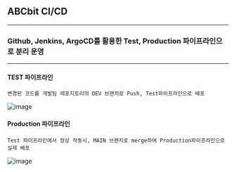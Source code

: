 ## ABCbit CI/CD

***

### Github, Jenkins, ArgoCD를 활용한 Test, Production 파이프라인으로 분리 운영

***

#### TEST 파이프라인
```
변경된 코드를 개발팀 레포지토리의 DEV 브랜치로 Push, Test파이프라인으로 배포
```
![image](https://user-images.githubusercontent.com/84059211/212466737-475f9f3f-ab44-4284-98a9-7e23d2c7a803.png)

#### Production 파이프라인
```
Test 파이프라인에서 정상 작동시, MAIN 브랜치로 merge하여 Production파이프라인으로 실제 배포
```
![image](https://user-images.githubusercontent.com/84059211/212467001-9bc9fdd6-3215-4fa1-a8a6-b265b46a951e.png)
